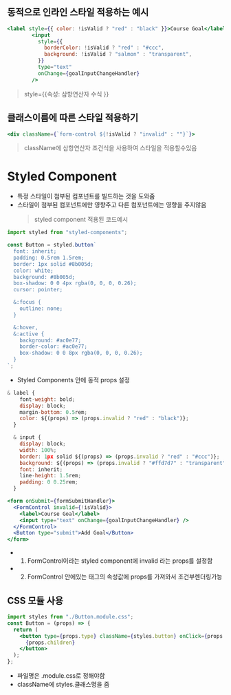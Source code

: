## 동적으로 인라인 스타일 적용하는 예시

```jsx
<label style={{ color: !isValid ? "red" : "black" }}>Course Goal</label>
        <input
          style={{
            borderColor: !isValid ? "red" : "#ccc",
            background: !isValid ? "salmon" : "transparent",
          }}
          type="text"
          onChange={goalInputChangeHandler}
        />

```

> style={{속성: 삼항연산자 수식 }}

## 클래스이름에 따른 스타일 적용하기

```jsx
<div className={`form-control ${!isValid ? "invalid" : ""}`}>
```

> className에 삼항연산자 조건식을 사용하여 스타일을 적용할수있음

# Styled Component

- 특정 스타일이 첨부된 컴포넌트를 빌드하는 것을 도와줌
- 스타일이 첨부된 컴포넌트에만 영향주고 다른 컴포넌트에는 영향을 주지않음
  > styled component 적용된 코드예시

```jsx
import styled from "styled-components";

const Button = styled.button`
  font: inherit;
  padding: 0.5rem 1.5rem;
  border: 1px solid #8b005d;
  color: white;
  background: #8b005d;
  box-shadow: 0 0 4px rgba(0, 0, 0, 0.26);
  cursor: pointer;

  &:focus {
    outline: none;
  }

  &:hover,
  &:active {
    background: #ac0e77;
    border-color: #ac0e77;
    box-shadow: 0 0 8px rgba(0, 0, 0, 0.26);
  }
`;
```

- Styled Components 안에 동적 props 설정

```jsx
& label {
    font-weight: bold;
    display: block;
    margin-bottom: 0.5rem;
    color: ${(props) => (props.invalid ? "red" : "black")};
  }

  & input {
    display: block;
    width: 100%;
    border: 1px solid ${(props) => (props.invalid ? "red" : "#ccc")};
    background: ${(props) => (props.invalid ? "#ffd7d7" : "transparent")};
    font: inherit;
    line-height: 1.5rem;
    padding: 0 0.25rem;
  }

<form onSubmit={formSubmitHandler}>
  <FormControl invalid={!isValid}>
    <label>Course Goal</label>
    <input type="text" onChange={goalInputChangeHandler} />
  </FormControl>
  <Button type="submit">Add Goal</Button>
</form>
```

- 1. FormControl이라는 styled component에 invalid 라는 props를 설정함
- 2. FormControl 안에있는 태그의 속성값에 props를 가져와서 조건부렌더링가능

## CSS 모듈 사용

```jsx
import styles from "./Button.module.css";
const Button = (props) => {
  return (
    <button type={props.type} className={styles.button} onClick={props.onClick}>
      {props.children}
    </button>
  );
};
```

- 파일명은 .module.css로 정해야함
- className에 styles.클래스명을 줌
